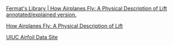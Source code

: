 [Fermat's Library | How Airplanes Fly: A Physical Description of Lift annotated/explained version.](https://fermatslibrary.com/p/af2f1615)

[How Airplanes Fly: A Physical Description of Lift](http://www.aviation-history.com/theory/lift.htm)

[UIUC Airfoil Data Site](https://m-selig.ae.illinois.edu/ads/coord_database.html)

